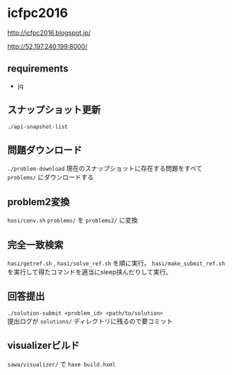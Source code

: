 # icfpc2016

http://icfpc2016.blogspot.jp/

http://52.197.240.199:8000/

## requirements
- jq

## スナップショット更新
`./api-snapshot-list`

## 問題ダウンロード
`./problem-download`
現在のスナップショットに存在する問題をすべて `problems/` にダウンロードする

## problem2変換
`hasi/conv.sh`
`problems/` を `problems2/` に変換

## 完全一致検索
`hasi/getref.sh` , `hasi/solve_ref.sh` を順に実行。
`hasi/make_submit_ref.sh` を実行して得たコマンドを適当にsleep挟んだりして実行。

## 回答提出
`./solution-submit <problem_id> <path/to/solution>`  
提出ログが `solutions/` ディレクトリに残るので要コミット

## visualizerビルド

`sawa/visualizer/` で `haxe build.hxml`

